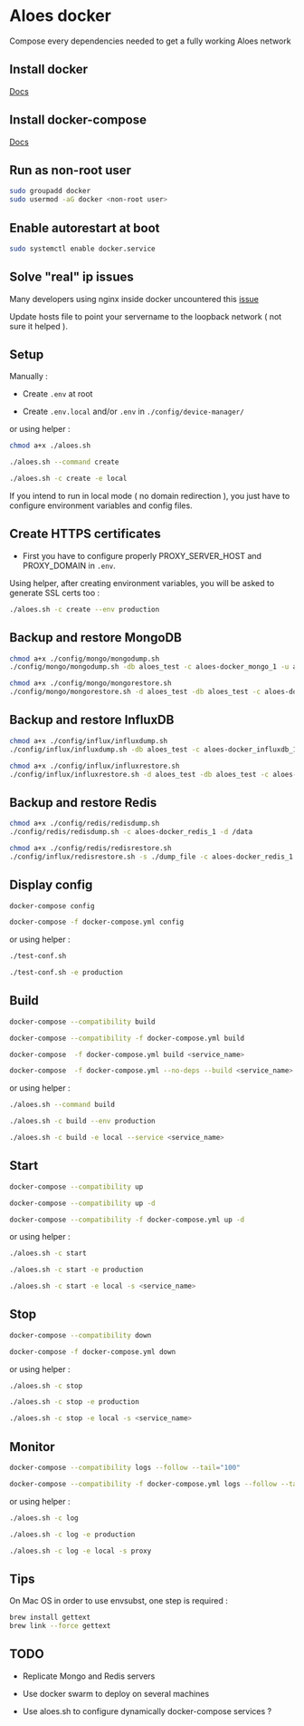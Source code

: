 # Aloes docker

Compose every dependencies needed to get a fully working Aloes network

## Install docker

[Docs](https://docs.docker.com/install/linux/docker-ce/ubuntu/)

## Install docker-compose

[Docs](https://docs.docker.com/compose/install/)

## Run as non-root user

```bash
sudo groupadd docker
sudo usermod -aG docker <non-root user>
```

## Enable autorestart at boot

```bash
sudo systemctl enable docker.service
```

## Solve "real" ip issues

Many developers using nginx inside docker uncountered this [issue](https://github.com/jwilder/nginx-proxy/issues/133)

Update hosts file to point your servername to the loopback network ( not sure it helped ).

## Setup

Manually :

- Create `.env` at root

- Create `.env.local` and/or `.env` in `./config/device-manager/`

or using helper :

```bash
chmod a+x ./aloes.sh

./aloes.sh --command create

./aloes.sh -c create -e local
```

If you intend to run in local mode ( no domain redirection ), you just have to configure environment variables and config files.

## Create HTTPS certificates

- First you have to configure properly PROXY_SERVER_HOST and PROXY_DOMAIN in `.env`.

Using helper, after creating environment variables, you will be asked to generate SSL certs too :

```bash
./aloes.sh -c create --env production
```

## Backup and restore MongoDB

```bash
chmod a+x ./config/mongo/mongodump.sh
./config/mongo/mongodump.sh -db aloes_test -c aloes-docker_mongo_1 -u aloes --password example

chmod a+x ./config/mongo/mongorestore.sh
./config/mongo/mongorestore.sh -d aloes_test -db aloes_test -c aloes-docker_mongo_1 -u aloes -p example
```

## Backup and restore InfluxDB

```bash
chmod a+x ./config/influx/influxdump.sh
./config/influx/influxdump.sh -db aloes_test -c aloes-docker_influxdb_1 -u aloes --password example

chmod a+x ./config/influx/influxrestore.sh
./config/influx/influxrestore.sh -d aloes_test -db aloes_test -c aloes-docker_influxdb_1 -u aloes -p example
```

## Backup and restore Redis

```bash
chmod a+x ./config/redis/redisdump.sh
./config/redis/redisdump.sh -c aloes-docker_redis_1 -d /data

chmod a+x ./config/redis/redisrestore.sh
./config/influx/redisrestore.sh -s ./dump_file -c aloes-docker_redis_1 -d /data
```

## Display config

```bash
docker-compose config

docker-compose -f docker-compose.yml config
```

or using helper :

```bash
./test-conf.sh

./test-conf.sh -e production
```

## Build

```bash
docker-compose --compatibility build

docker-compose --compatibility -f docker-compose.yml build

docker-compose  -f docker-compose.yml build <service_name>

docker-compose  -f docker-compose.yml --no-deps --build <service_name> up
```

or using helper :

```bash
./aloes.sh --command build

./aloes.sh -c build --env production

./aloes.sh -c build -e local --service <service_name>
```

## Start

```bash
docker-compose --compatibility up

docker-compose --compatibility up -d

docker-compose --compatibility -f docker-compose.yml up -d
```

or using helper :

```bash
./aloes.sh -c start

./aloes.sh -c start -e production

./aloes.sh -c start -e local -s <service_name>
```

## Stop

```bash
docker-compose --compatibility down

docker-compose -f docker-compose.yml down
```

or using helper :

```bash
./aloes.sh -c stop

./aloes.sh -c stop -e production

./aloes.sh -c stop -e local -s <service_name>
```

## Monitor

```bash
docker-compose --compatibility logs --follow --tail="100"

docker-compose --compatibility -f docker-compose.yml logs --follow --tail="100"
```

or using helper :

```bash
./aloes.sh -c log

./aloes.sh -c log -e production

./aloes.sh -c log -e local -s proxy
```

## Tips

On Mac OS in order to use envsubst, one step is required :

```bash
brew install gettext
brew link --force gettext 
```

## TODO

- Replicate Mongo and Redis servers

- Use docker swarm to deploy on several machines

- Use aloes.sh to configure dynamically docker-compose services ?
